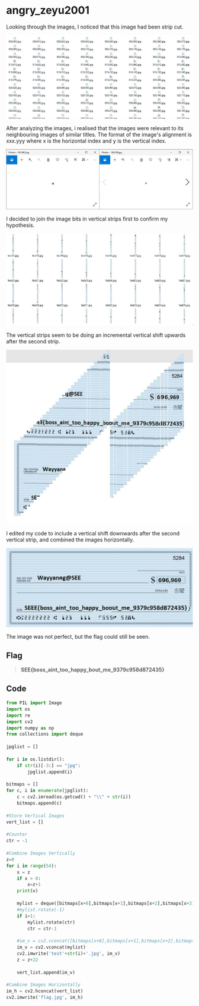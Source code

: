 # angry_zeyu2001

Looking through the images, I noticed that this image had been strip cut.

![Initial cuts](https://github.com/TheSwagLord69/Writeups/blob/main/SEETF/MISC/Angry%20Zeyu2001/Images/inital%20pieces.jpg)

After analyzing the images, i realised that the images were relevant to its neighbouring images of similar titles.
The format of the image's alignment is xxx.yyy where x is the horizontal index and y is the vertical index.

![Analyzing the cuts](https://github.com/TheSwagLord69/Writeups/blob/main/SEETF/MISC/Angry%20Zeyu2001/Images/similar.jpg)

I decided to join the image bits in vertical strips first to confirm my hypothesis.

![Vertical Strips](https://github.com/TheSwagLord69/Writeups/blob/main/SEETF/MISC/Angry%20Zeyu2001/Images/strips.jpg)

The vertical strips seem to be doing an incremental vertical shift upwards after the second strip.

![Combined Vertical Images](https://github.com/TheSwagLord69/Writeups/blob/main/SEETF/MISC/Angry%20Zeyu2001/Images/Capture.jpg)

I edited my code to include a vertical shift downwards after the second vertical strip, and combined the images horizontally.

![Flag Image](https://github.com/TheSwagLord69/Writeups/blob/main/SEETF/MISC/Angry%20Zeyu2001/Images/flag.jpg)

The image was not perfect, but the flag could still be seen.

## Flag

> **SEE{boss_aint_too_happy_bout_me_9379c958d872435}**

## Code

```python
from PIL import Image
import os
import re
import cv2
import numpy as np
from collections import deque

jpglist = []

for i in os.listdir():
    if str(i)[-3:] == "jpg":
        jpglist.append(i)
        
bitmaps = []
for c, i in enumerate(jpglist):
    c = cv2.imread(os.getcwd() + "\\" + str(i))
    bitmaps.append(c)

#Store Vertical Images
vert_list = []

#Counter
ctr = -1

#Combine Images Vertically
z=0
for i in range(54):
    x = z
    if x > 0:
        x=z+1
    print(x)
    
    mylist = deque([bitmaps[x+0],bitmaps[x+1],bitmaps[x+2],bitmaps[x+3],bitmaps[x+4],bitmaps[x+5],bitmaps[x+6],bitmaps[x+7],bitmaps[x+8],bitmaps[x+9],bitmaps[x+10],bitmaps[x+11],bitmaps[x+12],bitmaps[x+13],bitmaps[x+14],bitmaps[x+15],bitmaps[x+16],bitmaps[x+17],bitmaps[x+18],bitmaps[x+19],bitmaps[x+20],bitmaps[x+21],bitmaps[x+22]])
    #mylist.rotate(-1) 
    if i>1:
        mylist.rotate(ctr)
        ctr = ctr-1
    
    #im_v = cv2.vconcat([bitmaps[x+0],bitmaps[x+1],bitmaps[x+2],bitmaps[x+3],bitmaps[x+4],bitmaps[x+5],bitmaps[x+6],bitmaps[x+7],bitmaps[x+8],bitmaps[x+9],bitmaps[x+10],bitmaps[x+11],bitmaps[x+12],bitmaps[x+13],bitmaps[x+14],bitmaps[x+15],bitmaps[x+16],bitmaps[x+17],bitmaps[x+18],bitmaps[x+19],bitmaps[x+20],bitmaps[x+21],bitmaps[x+22]])
    im_v = cv2.vconcat(mylist)
    cv2.imwrite('test'+str(i)+'.jpg', im_v)
    z = z+22
    
    vert_list.append(im_v)
    
#Combine Images Horizontally
im_h = cv2.hconcat(vert_list)
cv2.imwrite('flag.jpg', im_h)
```
